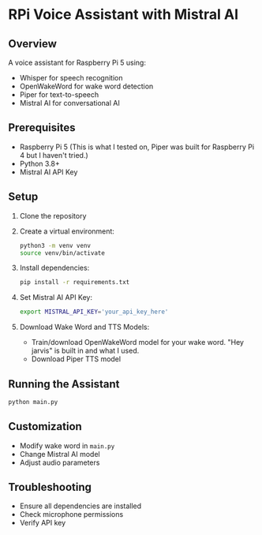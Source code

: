 # RPi Voice Assistant with Mistral AI

## Overview

A voice assistant for Raspberry Pi 5 using:

- Whisper for speech recognition
- OpenWakeWord for wake word detection
- Piper for text-to-speech
- Mistral AI for conversational AI

## Prerequisites

- Raspberry Pi 5 (This is what I tested on, Piper was built for Raspberry Pi 4 but I haven't tried.)
- Python 3.8+
- Mistral AI API Key

## Setup

1. Clone the repository
2. Create a virtual environment:

   ```bash
   python3 -m venv venv
   source venv/bin/activate
   ```

3. Install dependencies:

   ```bash
   pip install -r requirements.txt
   ```

4. Set Mistral AI API Key:

   ```bash
   export MISTRAL_API_KEY='your_api_key_here'
   ```

5. Download Wake Word and TTS Models:
   - Train/download OpenWakeWord model for your wake word. "Hey jarvis" is built in and what I used.
   - Download Piper TTS model

## Running the Assistant

```bash
python main.py
```

## Customization

- Modify wake word in `main.py`
- Change Mistral AI model
- Adjust audio parameters

## Troubleshooting

- Ensure all dependencies are installed
- Check microphone permissions
- Verify API key
